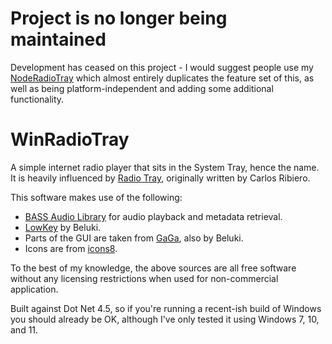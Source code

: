 # Project is no longer being maintained
Development has ceased on this project - I would suggest people use my [NodeRadioTray](https://github.com/eriqjaffe/NodeRadioTray) which almost entirely duplicates the feature set of this, as well as being platform-independent and adding some additional functionality.

# WinRadioTray
A simple internet radio player that sits in the System Tray, hence the name.  It is heavily influenced by [Radio Tray](https://github.com/lubosz/radiotray), originally written by Carlos Ribiero.

This software makes use of the following:
- [BASS Audio Library](http://www.un4seen.com/bass.html) for audio playback and metadata retrieval.
- [LowKey](https://github.com/Beluki/LowKey) by Beluki.
- Parts of the GUI are taken from [GaGa](https://github.com/Beluki/GaGa), also by Beluki.
- Icons are from [icons8](https://icons8.com/).

To the best of my knowledge, the above sources are all free software without any licensing restrictions when used for non-commercial application.
                
Built against Dot Net 4.5, so if you're running a recent-ish build of Windows you should already be OK, although I've only tested it using Windows 7, 10, and 11.
